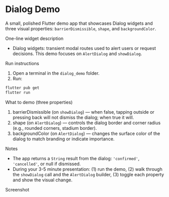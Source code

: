 # Dialog Demo

A small, polished Flutter demo app that showcases Dialog widgets and three visual properties: `barrierDismissible`, `shape`, and `backgroundColor`.

One-line widget description

- Dialog widgets: transient modal routes used to alert users or request decisions. This demo focuses on `AlertDialog` and `showDialog`.

Run instructions

1. Open a terminal in the `dialog_demo` folder.
2. Run:

```bash
flutter pub get
flutter run
```

What to demo (three properties)

1. barrierDismissible (on `showDialog`) — when false, tapping outside or pressing back will not dismiss the dialog; when true it will.
2. shape (on `AlertDialog`) — controls the dialog border and corner radius (e.g., rounded corners, stadium border).
3. backgroundColor (on `AlertDialog`) — changes the surface color of the dialog to match branding or indicate importance.

Notes

- The app returns a `String` result from the dialog: `'confirmed'`, `'cancelled'`, or null if dismissed.
- During your 3-5 minute presentation: (1) run the demo, (2) walk through the `showDialog` call and the `AlertDialog` builder, (3) toggle each property and show the visual change.

Screenshot

